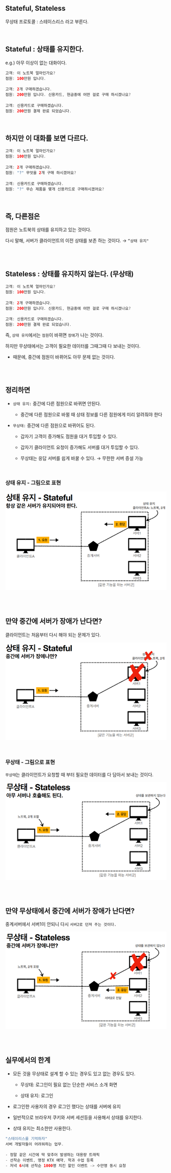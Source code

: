 ## Stateful, Stateless

무상태 프로토콜 : 스테이스리스 라고 부른다.

<br/>

## Stateful : 상태를 유지한다.

e.g.) 아무 이상이 없는 대화이다.

```java
고객: 이 노트북 얼마인가요?
점원: 100만원 입니다.

고객: 2개 구매하겠습니다.
점원: 200만원 입니다. 신용카드, 현금중에 어떤 걸로 구매 하시겠나요?

고객: 신용카드로 구매하겠습니다.
점원: 200만원 결제 완료 되었습니다.
```

<br/>

## 하지만 이 대화를 보면 다르다.

```java
고객: 이 노트북 얼마인가요?
점원: 100만원 입니다.

고객: 2개 구매하겠습니다.
점원: "?" 무엇을 2개 구매 하시겠어요?

고객: 신용카드로 구매하겠습니다.
점원: "?" 무슨 제품을 몇개 신용카드로 구매하시겠어요?
```

<br/>

## 즉, 다른점은

점원은 노트북의 상태를 유지하고 있는 것이다.

다시 말해, 서버가 클라이언트의 이전 상태를 보존 하는 것이다. → `“상태 유지"`

<br/><br/>

## Stateless : 상태를 유지하지 않는다. (무상태)

```java
고객: 이 노트북 얼마인가요?
점원: 100만원 입니다.

고객: 2개 구매하겠습니다.
점원: 200만원 입니다. 신용카드, 현금중에 어떤 걸로 구매 하시겠나요?

고객: 신용카드로 구매하겠습니다.
점원: 200만원 결제 완료 되었습니다.
```

즉, `상태 유지`에서는 `점원`이 바뀌면 `장애`가 나는 것이다.

하지만 무상태에서는 고객이 필요한 데이터를 그때그때 다 보내는 것이다.

- 때문에, 중간에 점원이 바뀌어도 아무 문제 없는 것이다.

<br/><br/>

## 정리하면

- `상태 유지:` 중간에 다른 점원으로 바뀌면 안된다.

    - 중간에 다른 점원으로 바뀔 때 상태 정보를 다른 점원에게 미리 알려줘야 한다

- `무상태:` 중간에 다른 점원으로 바뀌어도 된다.

    - 갑자기 고객이 증가해도 점원을 대거 투입할 수 있다.

    - 갑자기 클라이언트 요청이 증가해도 서버를 대거 투입할 수 있다.

    - 무상태는 응답 서버를 쉽게 바꿀 수 있다. → 무한한 서버 증설 가능

<br/>

### 상태 유지 - 그림으로 표현

![이미지](/programming/img/입문582.PNG)

<br/><br/>


## 만약 중간에 서버가 장애가 난다면?

클라이언트는 처음부터 다시 해야 되는 문제가 있다.

![이미지](/programming/img/입문583.PNG)

<br/>

### 무상태 - 그림으로 표현

`무상태`는 클라이언트가 요청할 때 부터 필요한 데이터를 다 담아서 보내는 것이다.

![이미지](/programming/img/입문584.PNG)

<br/><br/>


## 만약 무상태에서 중간에 서버가 장애가 난다면?


중계서버에서 서버1이 안되니 다시 `서버2로 던져 주는 것이다.`

![이미지](/programming/img/입문585.PNG)

<br/><br/>

## 실무에서의 한계

- 모든 것을 무상태로 설계 할 수 있는 경우도 있고 없는 경우도 있다.

    - 무상태: 로그인이 필요 없는 단순한 서비스 소개 화면

    - 상태 유지: 로그인

- 로그인한 사용자의 경우 로그인 했다는 상태를 서버에 유지

- 일반적으로 브라우저 쿠키와 서버 세션등을 사용해서 상태를 유지한다.

- 상태 유지는 최소한만 사용한다.

```java
"스테이리스를 기억하자"
서버 개발자들이 어려워하는 업무.

- 정말 같은 시간에 딱 맞추어 발생하는 대용량 트래픽
- 선착순 이벤트, 명정 KTX 예약, 학과 수업 등록
- 저녁 6시에 선착순 1000명 치킨 할인 이벤트 -> 수만명 동시 요청
```